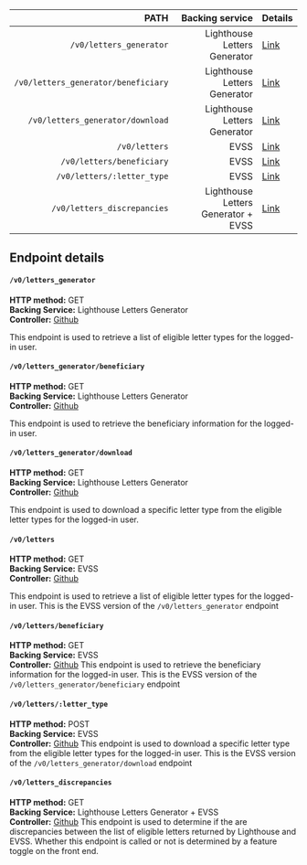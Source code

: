 |                                PATH |                     Backing service |                                 Details |
| ----------------------------------: | ----------------------------------: | --------------------------------------- |
|             `/v0/letters_generator` |        Lighthouse Letters Generator |            [Link](#v0letters_generator) |
| `/v0/letters_generator/beneficiary` |        Lighthouse Letters Generator | [Link](#v0letters_generatorbeneficiary) |
|    `/v0/letters_generator/download` |        Lighthouse Letters Generator |    [Link](#v0letters_generatordownload) |
|                       `/v0/letters` |                                EVSS |                      [Link](#v0letters) |
|           `/v0/letters/beneficiary` |                                EVSS |           [Link](#v0lettersbeneficiary) |
|          `/v0/letters/:letter_type` |                                EVSS |           [Link](#v0lettersletter_type) |
|         `/v0/letters_discrepancies` | Lighthouse Letters Generator + EVSS |        [Link](#v0letters_discrepancies) |

## Endpoint details

#### `/v0/letters_generator`
**HTTP method:** GET \
**Backing Service:** Lighthouse Letters Generator \
**Controller:** [Github](https://github.com/department-of-veterans-affairs/vets-api/blob/2b7d0e7/app/controllers/v0/disability_compensation_forms_controller.rb#L18-L31)

This endpoint is used to retrieve a list of eligible letter types for the logged-in user.


#### `/v0/letters_generator/beneficiary`
**HTTP method:** GET \
**Backing Service:** Lighthouse Letters Generator \
**Controller:** [Github](https://github.com/department-of-veterans-affairs/vets-api/blob/2b7d0e7/app/controllers/v0/disability_compensation_forms_controller.rb#L85-L101)

This endpoint is used to retrieve the beneficiary information for the logged-in user.


#### `/v0/letters_generator/download`
**HTTP method:** GET \
**Backing Service:** Lighthouse Letters Generator \
**Controller:** [Github](https://github.com/department-of-veterans-affairs/vets-api/blob/2b7d0e7/app/controllers/v0/rated_disabilities_controller.rb#L10-L23)

This endpoint is used to download a specific letter type from the eligible letter types for the logged-in user.


#### `/v0/letters`
**HTTP method:** GET \
**Backing Service:** EVSS \
**Controller:** [Github](https://github.com/department-of-veterans-affairs/vets-api/blob/2b7d0e7/app/controllers/v0/rated_disabilities_discrepancies_controller.rb#L14-L27)

This endpoint is used to retrieve a list of eligible letter types for the logged-in user. This is the EVSS version of the `/v0/letters_generator` endpoint


#### `/v0/letters/beneficiary`
**HTTP method:** GET \
**Backing Service:** EVSS \
**Controller:** [Github](https://github.com/department-of-veterans-affairs/vets-api/blob/2b7d0e7/app/controllers/v0/rated_disabilities_discrepancies_controller.rb#L14-L27)
This endpoint is used to retrieve the beneficiary information for the logged-in user. This is the EVSS version of the `/v0/letters_generator/beneficiary` endpoint


#### `/v0/letters/:letter_type`
**HTTP method:** POST \
**Backing Service:** EVSS \
**Controller:** [Github](https://github.com/department-of-veterans-affairs/vets-api/blob/2b7d0e7/app/controllers/v0/rated_disabilities_discrepancies_controller.rb#L14-L27)
This endpoint is used to download a specific letter type from the eligible letter types for the logged-in user. This is the EVSS version of the `/v0/letters_generator/download` endpoint


#### `/v0/letters_discrepancies`
**HTTP method:** GET \
**Backing Service:** Lighthouse Letters Generator + EVSS \
**Controller:** [Github](https://github.com/department-of-veterans-affairs/vets-api/blob/2b7d0e7/app/controllers/v0/rated_disabilities_discrepancies_controller.rb#L14-L27)
This endpoint is used to determine if the are discrepancies between the list of eligible letters returned by Lighthouse and EVSS. Whether this endpoint is called or not is determined by a feature toggle on the front end.
